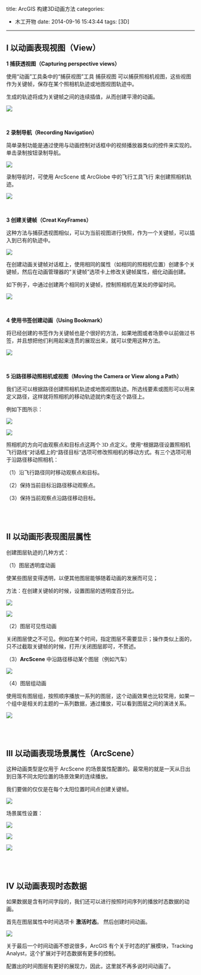 title: ArcGIS 构建3D动画方法
categories:
  - 木工开物
date: 2014-09-16 15:43:44
tags: [3D]
---


## **Ⅰ 以动画表现视图（View）**

**1 捕获透视图（Capturing perspective views）**

使用“动画”工具条中的“捕获视图”工具 捕获视图 可以捕获照相机视图，这些视图作为关键帧，保存在某个照相机轨迹或地图视图轨迹中。

生成的轨迹将成为关键帧之间的连续插值，从而创建平滑的动画。



![](http://img.blog.csdn.net/20140915114952093?watermark/2/text/aHR0cDovL2Jsb2cuY3Nkbi5uZXQva2lraXRhTW9vbg==/font/5a6L5L2T/fontsize/400/fill/I0JBQkFCMA==/dissolve/70/gravity/Center)

<br>

**2 录制导航（Recording Navigation）**

简单录制功能是通过使用与动画控制对话框中的视频播放器类似的控件来实现的。单击录制按钮录制导航。

![](http://img.blog.csdn.net/20140915150738233)

录制导航时，可使用 ArcScene 或 ArcGlobe 中的飞行工具飞行 来创建照相机轨迹。

![](http://img.blog.csdn.net/20140915154715022)


<br>



**3 创建关键帧（Creat KeyFrames）**

这种方法与捕获透视图相似，可以为当前视图进行快照，作为一个关键帧，可以插入到已有的轨迹中。

![](http://img.blog.csdn.net/20140915163702334)

在创建动画关键帧对话框上，使用相同的属性（如相同的照相机位置）创建多个关键帧，然后在动画管理器的“关键帧”选项卡上修改关键帧属性，细化动画创建。

如下例子，中通过创建两个相同的关键帧，控制照相机在某处的停留时间。

![](http://img.blog.csdn.net/20140915165444265)




<br>

**4 使用书签创建动画（Using Bookmark）**

将已经创建的书签作为关键帧也是个很好的方法，如果地图或者场景中以前做过书签，并且想把他们利用起来连贯的展现出来，就可以使用这种方法。

![](http://img.blog.csdn.net/20140915171129415)


<br>


**5 沿路径移动照相机或视图（Moving the Camera or View along a Path）**



我们还可以根据路径创建照相机轨迹或地图视图轨迹。所选线要素或图形可以用来定义路径，这样就将照相机的移动轨迹就约束在这个路径上。

例如下图所示：

![](http://img.blog.csdn.net/20140915174342992)

![](http://img.blog.csdn.net/20140915174826062)

<span style="font-family: 'Microsoft YaHei';">照相机的方向可由观察点和目标点这两个 3D 点定义。使用“根据路径设置照相机飞行路线”对话框上的“路径目标”选项可修改照相机的移动方式。有三个选项可用于沿路径移动照相机：

（1）沿飞行路径同时移动观察点和目标。

（2）保持当前目标沿路径移动观察点。

（3）保持当前观察点沿路径移动目标。

<br>

<br>

## **Ⅱ 以动画形表现图层属性**



创建图层轨迹的几种方式：


（1）图层透明度动画

使某些图层变得透明，以便其他图层能够随着动画的发展而可见；

方法：在创建关键帧的时候，设置图层的透明度百分比。

![](http://img.blog.csdn.net/20140916104353906)

![](http://img.blog.csdn.net/20140916104654513)


（2）图层可见性动画

关闭图层使之不可见。例如在某个时间，指定图层不需要显示；操作类似上面的，只不过截取关键帧的时候，打开/关闭图层即可，不赘述。


（3）**ArcScene** 中沿路径移动某个图层（例如汽车）

![](http://img.blog.csdn.net/20140916112832171)


（4）图层组动画

使用现有图层组，按照顺序播放一系列的图层，这个动画效果也比较常用，如果一个组中是相关的主题的一系列数据，通过播放，可以看到图层之间的演进关系。

![](http://img.blog.csdn.net/20140916141808812)




<br>

<br>


## **Ⅲ 以动画表现场景属性（ArcScene）**

这种动画类型是仅用于 ArcScene 的场景属性配置的。最常用的就是一天从日出到日落不同太阳位置的场景效果的连续播放。

我们要做的仅仅是在每个太阳位置时间点创建关键帧。

![](http://img.blog.csdn.net/20140916150957404)




场景属性设置：

![](http://img.blog.csdn.net/20140916151259409?watermark/2/text/aHR0cDovL2Jsb2cuY3Nkbi5uZXQva2lraXRhTW9vbg==/font/5a6L5L2T/fontsize/400/fill/I0JBQkFCMA==/dissolve/70/gravity/SouthEast)


![](http://img.blog.csdn.net/20140916151845168?watermark/2/text/aHR0cDovL2Jsb2cuY3Nkbi5uZXQva2lraXRhTW9vbg==/font/5a6L5L2T/fontsize/400/fill/I0JBQkFCMA==/dissolve/70/gravity/SouthEast)



![](http://img.blog.csdn.net/20140916151652734?watermark/2/text/aHR0cDovL2Jsb2cuY3Nkbi5uZXQva2lraXRhTW9vbg==/font/5a6L5L2T/fontsize/400/fill/I0JBQkFCMA==/dissolve/70/gravity/SouthEast)




<br>

<br>



## **Ⅳ 以动画表现时态数据**

如果数据是含有时间字段的，我们还可以进行按照时间序列的播放时态数据的动画。

首先在图层属性中时间选项卡 **激活时态**。 然后创建时间动画。

![](http://img.blog.csdn.net/20140916152749859)

关于最后一个时间动画不想说很多，ArcGIS 有个关于时态的扩展模块，Tracking Analyst，这个扩展对于时态数据有更多的控制。

配置出的时间图层有更好的展现力，因此，这里就不再多说时间动画了。